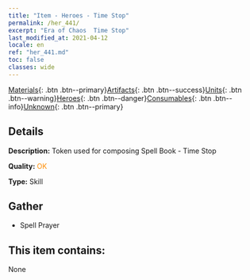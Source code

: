 ```yaml
---
title: "Item - Heroes - Time Stop"
permalink: /her_441/
excerpt: "Era of Chaos  Time Stop"
last_modified_at: 2021-04-12
locale: en
ref: "her_441.md"
toc: false
classes: wide
---
```

 [Materials](/){: .btn .btn--primary}[Artifacts](/Artifacts/){: .btn .btn--success}[Units](/Units/){: .btn .btn--warning}[Heroes](/Heroes/){: .btn .btn--danger}[Consumables](/Consumables/){: .btn .btn--info}[Unknown](/Unknown/){: .btn .btn--primary}

## Details
 **Description:** Token used for composing Spell Book - Time Stop

 **Quality:** <span style="color: #FF8C00">OK</span>

 **Type:** Skill

## Gather

*    Spell Prayer 

## This item contains:

  None

